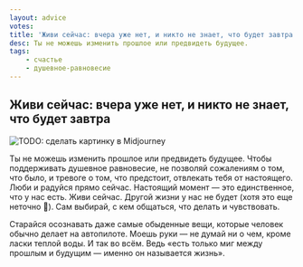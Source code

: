 ```yaml
---
layout: advice
votes:
title: 'Живи сейчас: вчера уже нет, и никто не знает, что будет завтра'
desc: Ты не можешь изменить прошлое или предвидеть будущее.
tags:
    - счастье
    - душевное-равновесие
---
```


## Живи сейчас: вчера уже нет, и никто не знает, что будет завтра

![TODO: сделать картинку в Midjourney](https://i.imgur.com/139qUYF.png)

Ты не можешь изменить прошлое или предвидеть будущее. Чтобы поддерживать душевное равновесие, не позволяй сожалениям о том, что было, и тревоге о том, что предстоит, отвлекать тебя от настоящего. Люби и радуйся прямо сейчас. Настоящий момент — это единственное, что у нас есть. Живи сейчас. Другой жизни у нас не будет (хотя это еще неточно 🙂). Сам выбирай, с кем общаться, что делать и чувствовать.

Старайся осознавать даже самые обыденные вещи, которые человек обычно делает на автопилоте. Моешь руки — не думай ни о чем, кроме ласки теплой воды. И так во всём. Ведь «есть только миг между прошлым и будущим — именно он называется жизнь».
